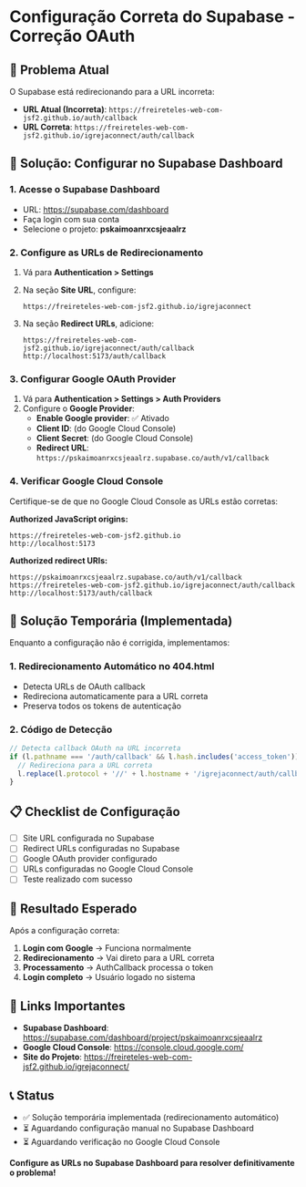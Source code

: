 # Configuração Correta do Supabase - Correção OAuth

## 🚨 Problema Atual
O Supabase está redirecionando para a URL incorreta:
- **URL Atual (Incorreta)**: `https://freireteles-web-com-jsf2.github.io/auth/callback`
- **URL Correta**: `https://freireteles-web-com-jsf2.github.io/igrejaconnect/auth/callback`

## 🔧 Solução: Configurar no Supabase Dashboard

### 1. Acesse o Supabase Dashboard
- URL: https://supabase.com/dashboard
- Faça login com sua conta
- Selecione o projeto: **pskaimoanrxcsjeaalrz**

### 2. Configure as URLs de Redirecionamento
1. Vá para **Authentication > Settings**
2. Na seção **Site URL**, configure:
   ```
   https://freireteles-web-com-jsf2.github.io/igrejaconnect
   ```

3. Na seção **Redirect URLs**, adicione:
   ```
   https://freireteles-web-com-jsf2.github.io/igrejaconnect/auth/callback
   http://localhost:5173/auth/callback
   ```

### 3. Configurar Google OAuth Provider
1. Vá para **Authentication > Settings > Auth Providers**
2. Configure o **Google Provider**:
   - **Enable Google provider**: ✅ Ativado
   - **Client ID**: (do Google Cloud Console)
   - **Client Secret**: (do Google Cloud Console)
   - **Redirect URL**: `https://pskaimoanrxcsjeaalrz.supabase.co/auth/v1/callback`

### 4. Verificar Google Cloud Console
Certifique-se de que no Google Cloud Console as URLs estão corretas:

**Authorized JavaScript origins:**
```
https://freireteles-web-com-jsf2.github.io
http://localhost:5173
```

**Authorized redirect URIs:**
```
https://pskaimoanrxcsjeaalrz.supabase.co/auth/v1/callback
https://freireteles-web-com-jsf2.github.io/igrejaconnect/auth/callback
http://localhost:5173/auth/callback
```

## 🔄 Solução Temporária (Implementada)

Enquanto a configuração não é corrigida, implementamos:

### 1. Redirecionamento Automático no 404.html
- Detecta URLs de OAuth callback
- Redireciona automaticamente para a URL correta
- Preserva todos os tokens de autenticação

### 2. Código de Detecção
```javascript
// Detecta callback OAuth na URL incorreta
if (l.pathname === '/auth/callback' && l.hash.includes('access_token')) {
  // Redireciona para a URL correta
  l.replace(l.protocol + '//' + l.hostname + '/igrejaconnect/auth/callback' + l.hash);
}
```

## 📋 Checklist de Configuração

- [ ] Site URL configurada no Supabase
- [ ] Redirect URLs configuradas no Supabase
- [ ] Google OAuth provider configurado
- [ ] URLs configuradas no Google Cloud Console
- [ ] Teste realizado com sucesso

## 🎯 Resultado Esperado

Após a configuração correta:
1. **Login com Google** → Funciona normalmente
2. **Redirecionamento** → Vai direto para a URL correta
3. **Processamento** → AuthCallback processa o token
4. **Login completo** → Usuário logado no sistema

## 🔗 Links Importantes

- **Supabase Dashboard**: https://supabase.com/dashboard/project/pskaimoanrxcsjeaalrz
- **Google Cloud Console**: https://console.cloud.google.com/
- **Site do Projeto**: https://freireteles-web-com-jsf2.github.io/igrejaconnect/

## 📞 Status

- ✅ Solução temporária implementada (redirecionamento automático)
- ⏳ Aguardando configuração manual no Supabase Dashboard
- ⏳ Aguardando verificação no Google Cloud Console

**Configure as URLs no Supabase Dashboard para resolver definitivamente o problema!**